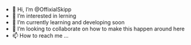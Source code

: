 - 👋 Hi, I’m @OffixialSkipp
- 👀 I’m interested in lerning
- 🌱 I’m currently learning and developing soon
- 💞️ I’m looking to collaborate on how to make this happen around here
- 📫 How to reach me ...

<!---
OffixialSkipp/OffixialSkipp is a ✨ special ✨ repository because its `README.md` (this file) appears on your GitHub profile.
You can click the Preview link to take a look at your changes.
--->
